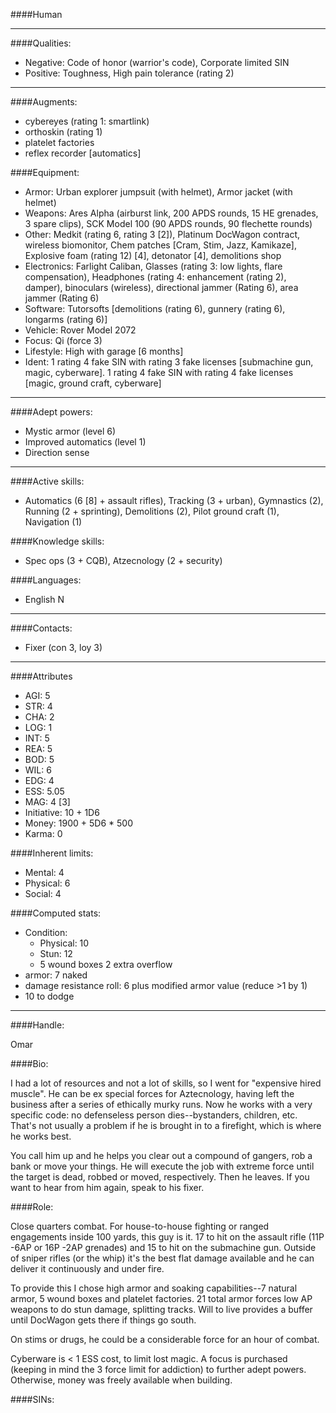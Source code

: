 ####Human
____
####Qualities:

- Negative: Code of honor (warrior's code), Corporate limited SIN
- Positive: Toughness, High pain tolerance (rating 2)

____
####Augments:

- cybereyes (rating 1: smartlink)
- orthoskin (rating 1)
- platelet factories
- reflex recorder [automatics]

####Equipment:

- Armor: Urban explorer jumpsuit (with helmet), Armor jacket (with helmet)
- Weapons: Ares Alpha (airburst link, 200 APDS rounds, 15 HE grenades, 3 spare clips), SCK Model 100 (90 APDS rounds, 90 flechette rounds)
- Other: Medkit (rating 6, rating 3 [2]), Platinum DocWagon contract, wireless biomonitor, Chem patches [Cram, Stim, Jazz, Kamikaze], Explosive foam (rating 12) [4], detonator [4], demolitions shop
- Electronics: Farlight Caliban, Glasses (rating 3: low lights, flare compensation), Headphones (rating 4: enhancement (rating 2), damper), binoculars (wireless), directional jammer (Rating 6), area jammer (Rating 6)
- Software: Tutorsofts [demolitions (rating 6), gunnery (rating 6), longarms (rating 6)]
- Vehicle: Rover Model 2072
- Focus: Qi (force 3)
- Lifestyle: High with garage [6 months]
- Ident: 1 rating 4 fake SIN with rating 3 fake licenses [submachine gun, magic, cyberware]. 1 rating 4 fake SIN with rating 4 fake licenses [magic, ground craft, cyberware]

____
####Adept powers: 

- Mystic armor (level 6)
- Improved automatics (level 1)
- Direction sense

____
####Active skills:

- Automatics (6 [8] + assault rifles), Tracking (3 + urban), Gymnastics (2), Running (2 + sprinting), Demolitions (2), Pilot ground craft (1), Navigation (1)

####Knowledge skills:

- Spec ops (3 + CQB), Atzecnology (2 + security)

####Languages:

- English N

____
####Contacts:

- Fixer (con 3, loy 3)

____
####Attributes

- AGI: 5
- STR: 4
- CHA: 2
- LOG: 1
- INT: 5
- REA: 5
- BOD: 5
- WIL: 6
- EDG: 4
- ESS: 5.05
- MAG: 4 [3]
- Initiative: 10 + 1D6
- Money: 1900 + 5D6 * 500
- Karma: 0

####Inherent limits:

- Mental: 4
- Physical: 6
- Social: 4

####Computed stats:

- Condition:
	- Physical: 10
	- Stun: 12
	- 5 wound boxes
	2 extra overflow
- armor: 7 naked
- damage resistance roll: 6 plus modified armor value (reduce >1 by 1)
- 10 to dodge

____
####Handle:

Omar

####Bio:

I had a lot of resources and not a lot of skills, so I went for "expensive hired muscle". He can be ex special forces for Aztecnology, having left the business after a series of ethically murky runs. Now he works with a very specific code: no defenseless person dies--bystanders, children, etc. That's not usually a problem if he is brought in to a firefight, which is where he works best.

You call him up and he helps you clear out a compound of gangers, rob a bank or move your things. He will execute the job with extreme force until the target is dead, robbed or moved, respectively. Then he leaves. If you want to hear from him again, speak to his fixer. 

####Role:

Close quarters combat. For house-to-house fighting or ranged engagements inside 100 yards, this guy is it. 17 to hit on the assault rifle (11P -6AP or 16P -2AP grenades) and 15 to hit on the submachine gun. Outside of sniper rifles (or the whip) it's the best flat damage available and he can deliver it continuously and under fire.

To provide this I chose high armor and soaking capabilities--7 natural armor, 5 wound boxes and platelet factories. 21 total armor forces low AP weapons to do stun damage, splitting tracks. Will to live provides a buffer until DocWagon gets there if things go south. 

On stims or drugs, he could be a considerable force for an hour of combat.

Cyberware is < 1 ESS cost, to limit lost magic. A focus is purchased (keeping in mind the 3 force limit for addiction) to further adept powers. Otherwise, money was freely available when building.   

####SINs:
